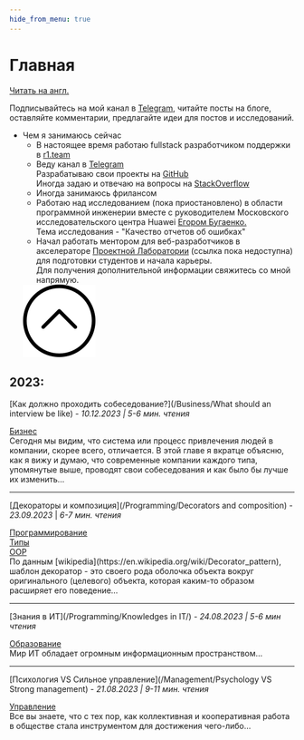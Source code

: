 ```yaml
---
hide_from_menu: true
---
```


# **Главная**
<span class='translation_button'>[Читать на англ.](/)</span>

Подписывайтесь на мой канал в [Telegram](https://t.me/NextStepOrg), читайте посты на блоге, оставляйте комментарии, предлагайте идеи для постов и исследований.
<link href="/stylesheets/home-page.css" rel="stylesheet" type="text/css"/>
<ul class="drop-down-menu">
   <li class="drop-down-list">
    Чем я занимаюсь сейчас
        <ul class="drop-down-items ddi-closed">
            <li>В настоящее время работаю fullstack разработчиком поддержки в <a href="https://r1.team" target="_blank">r1.team</a></li>
            <li>Веду канал в <a href="https://t.me/NextStepOrg" target="_blank">Telegram</a><br/>
                Разрабатываю свои проекты на <a href="https://github.com/MyNameIsNeXTSTEP" target="_blank">GitHub</a><br/>
                Иногда задаю и отвечаю на вопросы на <a href="https://stackoverflow.com/users/19100691/gadzhiev-islam" target="_blank">StackOverflow</a>
            </li>
            <li>
                Иногда занимаюсь фрилансом
            </li>
            <li>Работаю над исследованием (пока приостановлено) в области программной инженерии вместе с руководителем Московского исследовательского центра Huawei <a href="https://www.yegor256.com" target="_blank">Егором Бугаенко.</a><br/>
                Тема исследования - "Качество отчетов об ошибках"
            </li>
            <li>
                Начал работать ментором для веб-разработчиков в акселераторе <u>Проектной Лаборатории</u> (ссылка пока недоступна) для подготовки студентов и начала карьеры.<br/>
                Для получения дополнительной информации свяжитесь со мной напрямую.
            </li>
        </ul>
    </li>
    <img
        class="upArrowIcon dd-closed"
        src="/assets/upArrow.png"
    />
</ul>

## **2023:**
[Как должно проходить собеседование?](/Business/What should an interview be like) - *10.12.2023 | 5-6 мин. чтения*
<link href="/stylesheets/tags.css" rel="stylesheet" type="text/css"/>
<div class="tags">
    <div class='tag'>
        <a href='#Business'>Бизнес</a>
    </div>
</div>
Сегодня мы видим, что система или процесс привлечения людей в компании, скорее всего, отличается.
В этой главе я вкратце объясню, как я вижу и думаю, что современные компании каждого типа, упомянутые выше, проводят свои собеседования и как было бы лучше их изменить…

---

[Декораторы и композиция](/Programming/Decorators and composition) - *23.09.2023* | *6-7 мин. чтения*
<link href="/stylesheets/tags.css" rel="stylesheet" type="text/css"/>
<div class="tags">
    <div class='tag'>
        <a href="/tags#Programming">Программирование</a>
    </div>
    <div class='tag'>
        <a href="/tags#Typescript">Типы</a>
    </div>
    <div class='tag'>
        <a href="/tags#OOP">OOP</a>
    </div>
</div>
По данным [wikipedia](https://en.wikipedia.org/wiki/Decorator_pattern), шаблон декоратор - это своего рода оболочка объекта вокруг оригинального (целевого) объекта, которая каким-то образом расширяет его поведение…

---

[Знания в ИТ](/Programming/Knowledges in IT/) - *24.08.2023 | 5-6 мин чтения*
<link href="/stylesheets/tags.css" rel="stylesheet" type="text/css"/>
<div class="tags">
    <div class='tag'>
        <a href='/tags/#Education'>Образование</a>
    </div>
</div>
Мир ИТ обладает огромным информационным пространством…

---

[Психология VS Сильное управление](/Management/Psychology VS Strong management) - *21.08.2023 | 9-11 мин. чтения*
<link href="/stylesheets/tags.css" rel="stylesheet" type="text/css"/>
<div class="tags">
    <div class='tag'>
        <a href='/tags/#Management'>Управление</a>
    </div>
</div>
Все вы знаете, что с тех пор, как коллективная и кооперативная работа в обществе стала инструментом для достижения чего-либо…